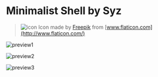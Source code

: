 # Minimalist Shell by Syz

>![icon](http://i.imgur.com/o6QIqAK.png) Icon made by [Freepik](http://www.freepik.com/) from [www.flaticon.com](http://www.flaticon.com/)

![preview1](http://i.imgur.com/6P3ngMk.jpg)

![preview2](http://i.imgur.com/pugQ8xt.jpg)

![preview3](http://i.imgur.com/1vs8d6b.jpg)
